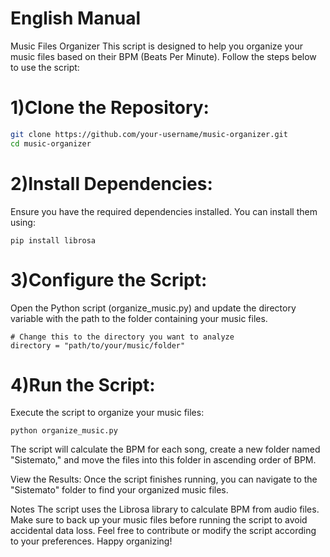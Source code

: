 # English Manual
Music Files Organizer
This script is designed to help you organize your music files based on their BPM (Beats Per Minute). Follow the steps below to use the script:

# 1)Clone the Repository:

```bash
git clone https://github.com/your-username/music-organizer.git
cd music-organizer
```

# 2)Install Dependencies:
Ensure you have the required dependencies installed. You can install them using:
```
pip install librosa
```
# 3)Configure the Script:
Open the Python script (organize_music.py) and update the directory variable with the path to the folder containing your music files.
```
# Change this to the directory you want to analyze
directory = "path/to/your/music/folder"
```
# 4)Run the Script:
Execute the script to organize your music files:
```
python organize_music.py
```

The script will calculate the BPM for each song, create a new folder named "Sistemato," and move the files into this folder in ascending order of BPM.

View the Results:
Once the script finishes running, you can navigate to the "Sistemato" folder to find your organized music files.

Notes
The script uses the Librosa library to calculate BPM from audio files.
Make sure to back up your music files before running the script to avoid accidental data loss.
Feel free to contribute or modify the script according to your preferences. Happy organizing!


